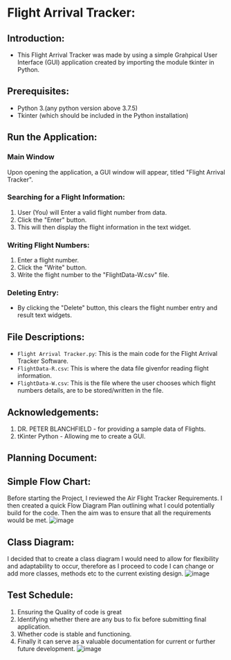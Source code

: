 # Flight Arrival Tracker:

## Introduction:
- This Flight Arrival Tracker was made by using a simple Grahpical User Interface (GUI) application created by importing the module tkinter in Python.

## Prerequisites:
- Python 3.(any python version above 3.7.5)
- Tkinter (which should be included in the Python installation)

## Run the Application:
### Main Window

Upon opening the application, a GUI window will appear, titled "Flight Arrival Tracker".

### Searching for a Flight Information:

1. User (You) will Enter a valid flight number from data.
2. Click the "Enter" button.
3. This will then display the flight information in the text widget.

### Writing Flight Numbers:

1. Enter a flight number.
2. Click the "Write" button.
3. Write the flight number to the "FlightData-W.csv" file.

### Deleting Entry:

- By clicking the "Delete" button, this clears the flight number entry and result text widgets.

## File Descriptions:

- `Flight Arrival Tracker.py`: This is the main code for the Flight Arrival Tracker Software.
- `FlightData-R.csv`: This is where the data file givenfor reading flight information.
- `FlightData-W.csv`: This is the file where the user chooses which flight numbers details, are to be stored/written in the file.

## Acknowledgements:
1. DR. PETER BLANCHFIELD - for providing a sample data of Flights.
2. tKinter Python - Allowing me to create a GUI.

## Planning Document:
## Simple Flow Chart:
Before starting the Project, I reviewed the Air Flight Tracker Requirements.
I then created a quick Flow Diagram Plan outlining what I could potentially build for the code.
Then the aim was to ensure that all the requirements would be met.
![image](https://olympuss.ntu.ac.uk/storage/user/1995/files/fa84d9ed-5729-4b6c-94d1-c5f5b62e635d)

## Class Diagram:
I decided that to create a class diagram I would need to allow for flexibility and adaptability to occur, therefore as I proceed to code I can change or add more classes, methods etc to the current existing design.
![image](https://olympuss.ntu.ac.uk/storage/user/1995/files/a77b130c-4bf3-424d-8bab-9531312937cb)

## Test Schedule:
1. Ensuring the Quality of code is great
2. Identifying whether there are any bus to fix before submitting final application.
3. Whether code is stable and functioning.
4. Finally it can serve as a valuable documentation for current or further future development.
![image](https://olympuss.ntu.ac.uk/storage/user/1995/files/61eb6733-045e-4dc9-82bd-5c45406c5352)
